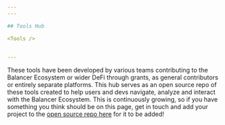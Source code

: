```yaml
---
---

## Tools Hub

<Tools />


---
```


These tools have been developed by various teams contributing to the Balancer Ecosystem or wider DeFi through grants, as general contributors or entirely separate platforms. This hub serves as an open source repo of these tools created to help users and devs navigate, analyze and interact with the Balancer Ecosystem. This is continuously growing, so if you have something you think should be on this page, get in touch and add your project to the [open source repo here](https://github.com/balancer/docs/tree/main/docs/tools) for it to be added! 